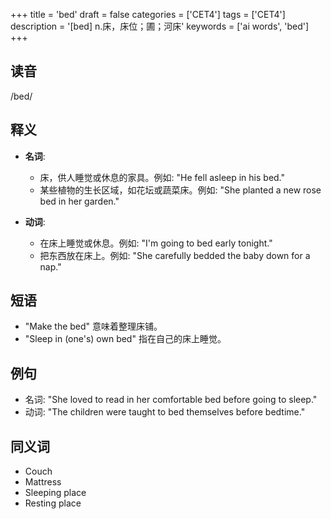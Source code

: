 +++
title = 'bed'
draft = false
categories = ['CET4']
tags = ['CET4']
description = '[bed] n.床，床位；圃；河床'
keywords = ['ai words', 'bed']
+++

## 读音
/bed/

## 释义
- **名词**:
  - 床，供人睡觉或休息的家具。例如: "He fell asleep in his bed."
  - 某些植物的生长区域，如花坛或蔬菜床。例如: "She planted a new rose bed in her garden."

- **动词**:
  - 在床上睡觉或休息。例如: "I'm going to bed early tonight."
  - 把东西放在床上。例如: "She carefully bedded the baby down for a nap."

## 短语
- "Make the bed" 意味着整理床铺。
- "Sleep in (one's) own bed" 指在自己的床上睡觉。

## 例句
- 名词: "She loved to read in her comfortable bed before going to sleep."
- 动词: "The children were taught to bed themselves before bedtime."

## 同义词
- Couch
- Mattress
- Sleeping place
- Resting place
